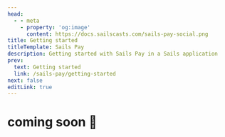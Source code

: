 ```yaml
---
head:
  - - meta
    - property: 'og:image'
      content: https://docs.sailscasts.com/sails-pay-social.png
title: Getting started
titleTemplate: Sails Pay
description: Getting started with Sails Pay in a Sails application
prev:
  text: Getting started
  link: /sails-pay/getting-started
next: false
editLink: true
---
```


# coming soon 🥱

